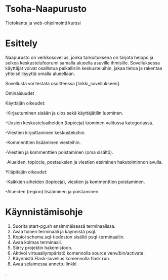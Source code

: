 # Tsoha-Naapurusto

Tietokanta ja web-ohjelmointi kurssi

# Esittely
Naapurusto on verkkosovellus, jonka tarkoituksena on tarjota helppo ja selkeä keskustelufoorumi samalla alueella asuville ihmisille. Sovelluksessa käyttäjät voivat osallistua paikallisiin keskusteluihin, jakaa tietoa ja rakentaa yhteisöllisyyttä omalla alueellaan.

Sovellusta voi testata osoitteessa [linkki_sovellukseen].

Ominaisuudet

Käyttäjän oikeudet:

-Kirjautuminen sisään ja ulos sekä käyttäjätilin luominen.

-Uusien keskusteluaiheiden (topiceja) luominen valitussa kategoriassa.

-Viestien kirjoittaminen keskusteluihin.

-Kommenttien lisääminen viesteihin.

-Viestien ja kommenttien poistaminen (oma sisältö).

-Alueiden, topiccie, postauksien ja viestien etsiminen hakutoiminnon avulla.

Ylläpitäjän oikeudet:

-Kaikkien aiheiden (topiceja), viestien ja kommenttien poistaminen.

-Alueiden (region) lisääminen ja poistaminen.

# Käynnistämisohje

1. Suorita start-pg.sh ensimmäisessä terminaalissa.
2. Avaa toinen terminaali ja käynnistä psql.
3. Kopioi schema.sql-tiedoston sisältö psql-terminaaliin.
4. Avaa kolmas terminaali.
5. Siirry projektin hakemistoon.
6. Aktivoi virtuaaliympäristö komennolla source venv/bin/activate.
7. Käynnistä Flask-sovellus komennolla flask run.
8. Avaa selaimessa annettu linkki





.
